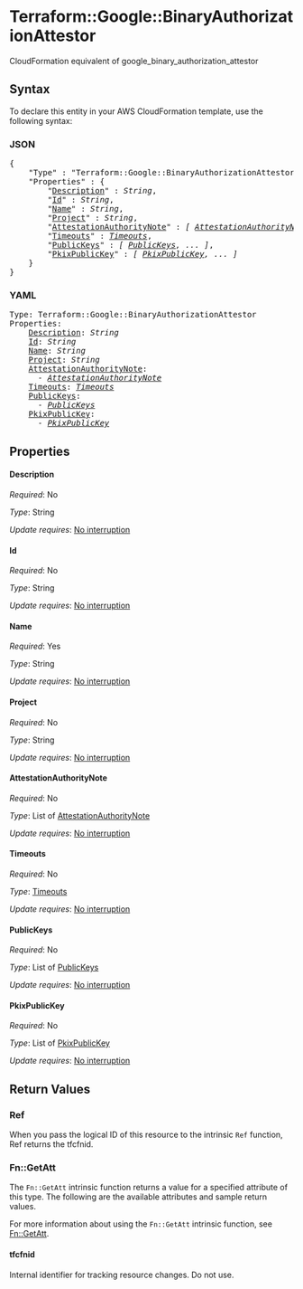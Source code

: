 # Terraform::Google::BinaryAuthorizationAttestor

CloudFormation equivalent of google_binary_authorization_attestor

## Syntax

To declare this entity in your AWS CloudFormation template, use the following syntax:

### JSON

<pre>
{
    "Type" : "Terraform::Google::BinaryAuthorizationAttestor",
    "Properties" : {
        "<a href="#description" title="Description">Description</a>" : <i>String</i>,
        "<a href="#id" title="Id">Id</a>" : <i>String</i>,
        "<a href="#name" title="Name">Name</a>" : <i>String</i>,
        "<a href="#project" title="Project">Project</a>" : <i>String</i>,
        "<a href="#attestationauthoritynote" title="AttestationAuthorityNote">AttestationAuthorityNote</a>" : <i>[ <a href="attestationauthoritynote.md">AttestationAuthorityNote</a>, ... ]</i>,
        "<a href="#timeouts" title="Timeouts">Timeouts</a>" : <i><a href="timeouts.md">Timeouts</a></i>,
        "<a href="#publickeys" title="PublicKeys">PublicKeys</a>" : <i>[ <a href="publickeys.md">PublicKeys</a>, ... ]</i>,
        "<a href="#pkixpublickey" title="PkixPublicKey">PkixPublicKey</a>" : <i>[ <a href="pkixpublickey.md">PkixPublicKey</a>, ... ]</i>
    }
}
</pre>

### YAML

<pre>
Type: Terraform::Google::BinaryAuthorizationAttestor
Properties:
    <a href="#description" title="Description">Description</a>: <i>String</i>
    <a href="#id" title="Id">Id</a>: <i>String</i>
    <a href="#name" title="Name">Name</a>: <i>String</i>
    <a href="#project" title="Project">Project</a>: <i>String</i>
    <a href="#attestationauthoritynote" title="AttestationAuthorityNote">AttestationAuthorityNote</a>: <i>
      - <a href="attestationauthoritynote.md">AttestationAuthorityNote</a></i>
    <a href="#timeouts" title="Timeouts">Timeouts</a>: <i><a href="timeouts.md">Timeouts</a></i>
    <a href="#publickeys" title="PublicKeys">PublicKeys</a>: <i>
      - <a href="publickeys.md">PublicKeys</a></i>
    <a href="#pkixpublickey" title="PkixPublicKey">PkixPublicKey</a>: <i>
      - <a href="pkixpublickey.md">PkixPublicKey</a></i>
</pre>

## Properties

#### Description

_Required_: No

_Type_: String

_Update requires_: [No interruption](https://docs.aws.amazon.com/AWSCloudFormation/latest/UserGuide/using-cfn-updating-stacks-update-behaviors.html#update-no-interrupt)

#### Id

_Required_: No

_Type_: String

_Update requires_: [No interruption](https://docs.aws.amazon.com/AWSCloudFormation/latest/UserGuide/using-cfn-updating-stacks-update-behaviors.html#update-no-interrupt)

#### Name

_Required_: Yes

_Type_: String

_Update requires_: [No interruption](https://docs.aws.amazon.com/AWSCloudFormation/latest/UserGuide/using-cfn-updating-stacks-update-behaviors.html#update-no-interrupt)

#### Project

_Required_: No

_Type_: String

_Update requires_: [No interruption](https://docs.aws.amazon.com/AWSCloudFormation/latest/UserGuide/using-cfn-updating-stacks-update-behaviors.html#update-no-interrupt)

#### AttestationAuthorityNote

_Required_: No

_Type_: List of <a href="attestationauthoritynote.md">AttestationAuthorityNote</a>

_Update requires_: [No interruption](https://docs.aws.amazon.com/AWSCloudFormation/latest/UserGuide/using-cfn-updating-stacks-update-behaviors.html#update-no-interrupt)

#### Timeouts

_Required_: No

_Type_: <a href="timeouts.md">Timeouts</a>

_Update requires_: [No interruption](https://docs.aws.amazon.com/AWSCloudFormation/latest/UserGuide/using-cfn-updating-stacks-update-behaviors.html#update-no-interrupt)

#### PublicKeys

_Required_: No

_Type_: List of <a href="publickeys.md">PublicKeys</a>

_Update requires_: [No interruption](https://docs.aws.amazon.com/AWSCloudFormation/latest/UserGuide/using-cfn-updating-stacks-update-behaviors.html#update-no-interrupt)

#### PkixPublicKey

_Required_: No

_Type_: List of <a href="pkixpublickey.md">PkixPublicKey</a>

_Update requires_: [No interruption](https://docs.aws.amazon.com/AWSCloudFormation/latest/UserGuide/using-cfn-updating-stacks-update-behaviors.html#update-no-interrupt)

## Return Values

### Ref

When you pass the logical ID of this resource to the intrinsic `Ref` function, Ref returns the tfcfnid.

### Fn::GetAtt

The `Fn::GetAtt` intrinsic function returns a value for a specified attribute of this type. The following are the available attributes and sample return values.

For more information about using the `Fn::GetAtt` intrinsic function, see [Fn::GetAtt](https://docs.aws.amazon.com/AWSCloudFormation/latest/UserGuide/intrinsic-function-reference-getatt.html).

#### tfcfnid

Internal identifier for tracking resource changes. Do not use.

